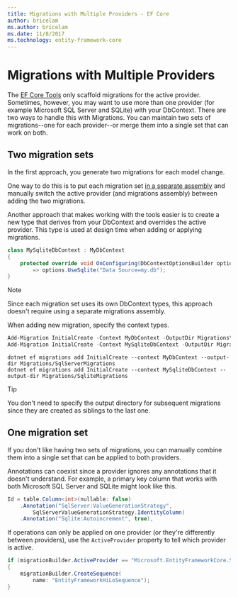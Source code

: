 ```yaml
---
title: Migrations with Multiple Providers - EF Core
author: bricelam
ms.author: bricelam
ms.date: 11/8/2017
ms.technology: entity-framework-core
---
```

Migrations with Multiple Providers
==================================
The [EF Core Tools][1] only scaffold migrations for the active provider. Sometimes, however, you may want to use more
than one provider (for example Microsoft SQL Server and SQLite) with your DbContext. There are two ways to handle
this with Migrations. You can maintain two sets of migrations--one for each provider--or merge them into a single set
that can work on both.

Two migration sets
------------------
In the first approach, you generate two migrations for each model change.

One way to do this is to put each migration set [in a separate assembly][2] and manually switch the active provider (and
migrations assembly) between adding the two migrations.

Another approach that makes working with the tools easier is to create a new type that derives from your DbContext and
overrides the active provider. This type is used at design time when adding or applying migrations.

``` csharp
class MySqliteDbContext : MyDbContext
{
    protected override void OnConfiguring(DbContextOptionsBuilder options)
        => options.UseSqlite("Data Source=my.db");
}
```

> [!NOTE]
> Since each migration set uses its own DbContext types, this approach doesn't require using a separate migrations
> assembly.

When adding new migration, specify the context types.

``` powershell
Add-Migration InitialCreate -Context MyDbContext -OutputDir Migrations\SqlServerMigrations
Add-Migration InitialCreate -Context MySqliteDbContext -OutputDir Migrations\SqliteMigrations
```
``` Console
dotnet ef migrations add InitialCreate --context MyDbContext --output-dir Migrations/SqlServerMigrations
dotnet ef migrations add InitialCreate --context MySqliteDbContext --output-dir Migrations/SqliteMigrations
```

> [!TIP]
> You don't need to specify the output directory for subsequent migrations since they are created as siblings to the
> last one.

One migration set
-----------------
If you don't like having two sets of migrations, you can manually combine them into a single set that can be applied to
both providers.

Annotations can coexist since a provider ignores any annotations that it doesn't understand. For example, a primary
key column that works with both Microsoft SQL Server and SQLite might look like this.

``` csharp
Id = table.Column<int>(nullable: false)
    .Annotation("SqlServer:ValueGenerationStrategy",
        SqlServerValueGenerationStrategy.IdentityColumn)
    .Annotation("Sqlite:Autoincrement", true),
```

If operations can only be applied on one provider (or they're differently between providers), use the `ActiveProvider`
property to tell which provider is active.

``` csharp
if (migrationBuilder.ActiveProvider == "Microsoft.EntityFrameworkCore.SqlServer")
{
    migrationBuilder.CreateSequence(
        name: "EntityFrameworkHiLoSequence");
}
```


  [1]: ../../miscellaneous/cli/index.md
  [2]: projects.md
